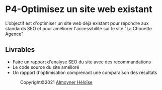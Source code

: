 <h1>P4-Optimisez un site web existant</h1>
<p>L'objectif est d'optimiser un site web déjà existant pour répondre aux standards SEO et pour améliorer l'accessibilité sur le site "La Chouette Agence"</p>

<h2> Livrables </h2>
<ul>
  <li> Faire un rapport d'analyse SEO du site avec des recommandations </li>
  <li> Le code source du site amélioré </li>
  <li> Un rapport d'optimisation comprenant une comparaison des résultats </li>
 <ul>
   
   
 <p>Copyright©2021 <a href="https://github.com/AlmoHelo">Almoyner Héloïse</a></p>
